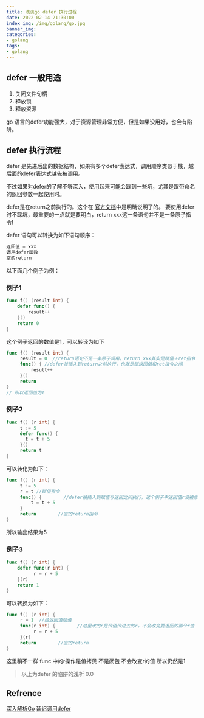 ```yaml
---
title: 浅谈go defer 执行过程
date: 2022-02-14 21:30:00
index_img: /img/golang/go.jpg
banner_img:
categories: 
- golang
tags:
- golang
---
```


## defer 一般用途

1. 关闭文件句柄
2. 释放锁
3. 释放资源

go 语言的defer功能强大，对于资源管理非常方便，但是如果没用好，也会有陷阱。

## defer 执行流程

defer 是先进后出的数据结构，如果有多个defer表达式，调用顺序类似于栈，越后面的defer表达式越先被调用。

不过如果对defer的了解不够深入，使用起来可能会踩到一些坑，尤其是跟带命名的返回参数一起使用时。

defer是在return之前执行的。这个在 [官方文档](https://go.dev/ref/spec#defer_statements)中是明确说明了的。
要使用defer时不踩坑，最重要的一点就是要明白，return xxx这一条语句并不是一条原子指令!

defer 语句可以转换为如下语句顺序：

```go
返回值 = xxx
调用defer函数
空的return
```

以下面几个例子为例：

### 例子1

```go
func f() (result int) {
    defer func() {
        result++
    }()
    return 0
}
```

这个例子返回的数值是1，可以转译为如下

```go
func f() (result int) {
     result = 0  //return语句不是一条原子调用，return xxx其实是赋值＋ret指令
     func() { //defer被插入到return之前执行，也就是赋返回值和ret指令之间
         result++
     }()
     return
}
// 所以返回值为1
```

### 例子2

```go
func f() (r int) {
     t := 5
     defer func() {
       t = t + 5
     }()
     return t
}
```

可以转化为如下：

```go
func f() (r int) {
     t := 5
     r = t //赋值指令
     func() {        //defer被插入到赋值与返回之间执行，这个例子中返回值r没被修改过
         t = t + 5
     }
     return        //空的return指令
}
```

所以输出结果为5

### 例子3

```go
func f() (r int) {
    defer func(r int) {
          r = r + 5
    }(r)
    return 1
}
```

可以转换为如下：

```go
func f() (r int) {
     r = 1  //给返回值赋值
     func(r int) {        //这里改的r是传值传进去的r，不会改变要返回的那个r值
          r = r + 5
     }(r)
     return        //空的return
}
```
这里稍不一样 func 中的r操作是值拷贝 不是闭包 不会改变r的值 所以仍然是1

> 以上为defer 的陷阱的浅析 0.0

## Refrence

[深入解析Go](https://tiancaiamao.gitbooks.io/go-internals/content/zh/01.0.html)
[延迟调用defer](https://www.topgoer.com/%E5%87%BD%E6%95%B0/%E5%BB%B6%E8%BF%9F%E8%B0%83%E7%94%A8defer.html)